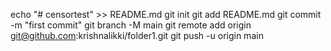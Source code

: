 echo "# censortest" >> README.md
git init
git add README.md
git commit -m "first commit"
git branch -M main
git remote add origin git@github.com:krishnalikki/folder1.git
git push -u origin main
